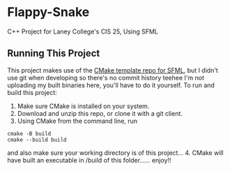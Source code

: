 # Flappy-Snake
C++ Project for Laney College's CIS 25, Using SFML

## Running This Project
This project makes use of the [CMake template repo for SFML](https://github.com/SFML/cmake-sfml-project?tab=readme-ov-file), but I didn't use git when developing so there's no commit history teehee I'm not uploading my built binaries here, you'll have to do it yourself. To run and build this project:

1. Make sure CMake is installed on your system.
2. Download and unzip this repo, or clone it with a git client.
3. Using CMake from the command line, run
  ```
  cmake -B build
  cmake --build build
  ```
  and also make sure your working directory is of this project...
4. CMake will have built an executable in /build of this folder...... enjoy!!

